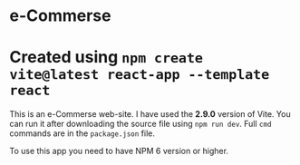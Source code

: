# e-Commerse

# Created using <code>npm create vite@latest react-app --template react</code> 

This is an e-Commerse web-site. I have used the <b>2.9.0</b> version of Vite. You can run it after downloading the source file using <code>npm run dev</code>. 
Full <code>cmd</code> commands are in the <code>package.json</code> file.

To use this app you need to have NPM 6 version or higher. 
